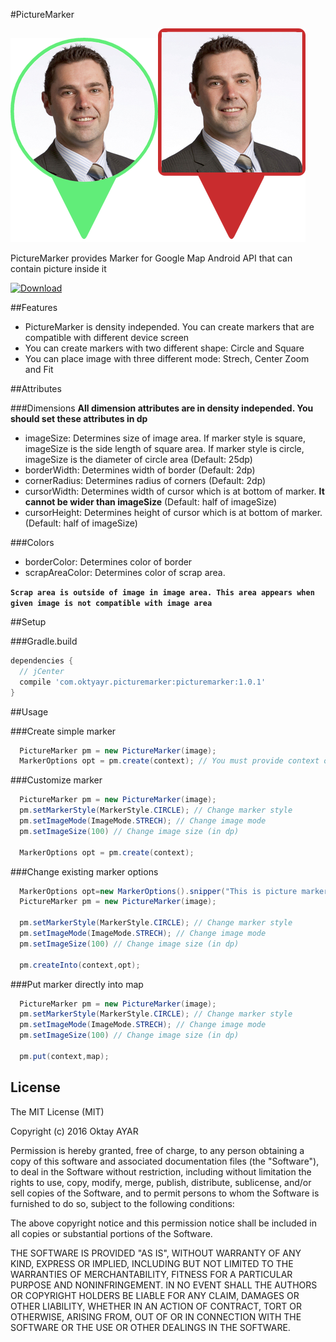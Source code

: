 #PictureMarker

<img src="art/marker_photo_circle.png"><img src="art/marker_photo_square.png">

PictureMarker provides Marker for Google Map Android API that can contain picture inside it

[ ![Download](https://api.bintray.com/packages/ayar/maven/picture-marker/images/download.svg) ](https://bintray.com/ayar/maven/picture-marker/_latestVersion)

##Features

* PictureMarker is density independed. You can create markers that are compatible with different device screen
* You can create markers with two different shape: Circle and Square
* You can place image with three different mode: Strech, Center Zoom and Fit

##Attributes

###Dimensions
**All dimension attributes are in density independed. You should set these attributes in dp**

* imageSize: Determines size of image area. If marker style is square, imageSize is the side length of square area. If marker style is circle, imageSize is the diameter of circle area (Default: 25dp)
* borderWidth: Determines width of border (Default: 2dp)
* cornerRadius: Determines radius of corners (Default: 2dp)
* cursorWidth: Determines width of cursor which is at bottom of marker. **It cannot be wider than imageSize** (Default: half of imageSize)
* cursorHeight: Determines height of cursor which is at bottom of marker. (Default: half of imageSize)

###Colors
* borderColor: Determines color of border
* scrapAreaColor: Determines color of scrap area.

**`Scrap area is outside of image in image area. This area appears when given image is not compatible with image area`**

##Setup

###Gradle.build

```groovy
dependencies {
  // jCenter
  compile 'com.oktyayr.picturemarker:picturemarker:1.0.1'
}
```

##Usage

###Create simple marker
```java
  PictureMarker pm = new PictureMarker(image);
  MarkerOptions opt = pm.create(context); // You must provide context object to create marker options
```

###Customize marker
```java
  PictureMarker pm = new PictureMarker(image);
  pm.setMarkerStyle(MarkerStyle.CIRCLE); // Change marker style
  pm.setImageMode(ImageMode.STRECH); // Change image mode
  pm.setImageSize(100) // Change image size (in dp)
  
  MarkerOptions opt = pm.create(context);
```
###Change existing marker options
```java
  MarkerOptions opt=new MarkerOptions().snipper("This is picture marker");
  PictureMarker pm = new PictureMarker(image);
  
  pm.setMarkerStyle(MarkerStyle.CIRCLE); // Change marker style
  pm.setImageMode(ImageMode.STRECH); // Change image mode
  pm.setImageSize(100) // Change image size (in dp)
  
  pm.createInto(context,opt);
```

###Put marker directly into map
```java
  PictureMarker pm = new PictureMarker(image);
  pm.setMarkerStyle(MarkerStyle.CIRCLE); // Change marker style
  pm.setImageMode(ImageMode.STRECH); // Change image mode
  pm.setImageSize(100) // Change image size (in dp)
  
  pm.put(context,map);
```

License
-------

  The MIT License (MIT)
  
  Copyright (c) 2016 Oktay AYAR
  
  Permission is hereby granted, free of charge, to any person obtaining a copy
  of this software and associated documentation files (the "Software"), to deal
  in the Software without restriction, including without limitation the rights
  to use, copy, modify, merge, publish, distribute, sublicense, and/or sell
  copies of the Software, and to permit persons to whom the Software is
  furnished to do so, subject to the following conditions:
  
  The above copyright notice and this permission notice shall be included in all
  copies or substantial portions of the Software.
  
  THE SOFTWARE IS PROVIDED "AS IS", WITHOUT WARRANTY OF ANY KIND, EXPRESS OR
  IMPLIED, INCLUDING BUT NOT LIMITED TO THE WARRANTIES OF MERCHANTABILITY,
  FITNESS FOR A PARTICULAR PURPOSE AND NONINFRINGEMENT. IN NO EVENT SHALL THE
  AUTHORS OR COPYRIGHT HOLDERS BE LIABLE FOR ANY CLAIM, DAMAGES OR OTHER
  LIABILITY, WHETHER IN AN ACTION OF CONTRACT, TORT OR OTHERWISE, ARISING FROM,
  OUT OF OR IN CONNECTION WITH THE SOFTWARE OR THE USE OR OTHER DEALINGS IN THE
  SOFTWARE.
